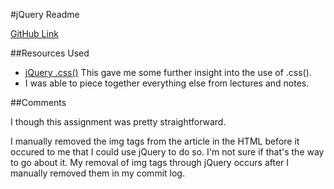 
#jQuery Readme

[GitHub Link](https://github.com/adibella/hw_jquery_dibella_andy.git)


##Resources Used
* [jQuery .css()](http://api.jquery.com/css/) This gave me some further insight into the use of .css().
* I was able to piece together everything else from lectures and notes.

##Comments

I though this assignment was pretty straightforward. 

I manually removed the img tags from the article in the HTML before it occured to me that I could use jQuery to do so. I'm not sure if that's the way to go about it. My removal of img tags through jQuery occurs after I manually removed them in my commit log. 



